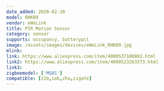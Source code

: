 ```yaml
---
date_added: 2020-02-20
model: RHK09
vendor: eWeLink
title: PIR Motion Sensor
category: sensor
supports: occupancy, batterypct
image: /assets/images/devices/eWeLink_RHK09.jpg
mlink: 
link: https://www.aliexpress.com/item/4000537100802.html
link2: https://www.aliexpress.com/item/4000523263373.html
link3: 
zigbeemodel: ['MS01']
compatible: [z2m,iob,zha,zigate]
---
```

